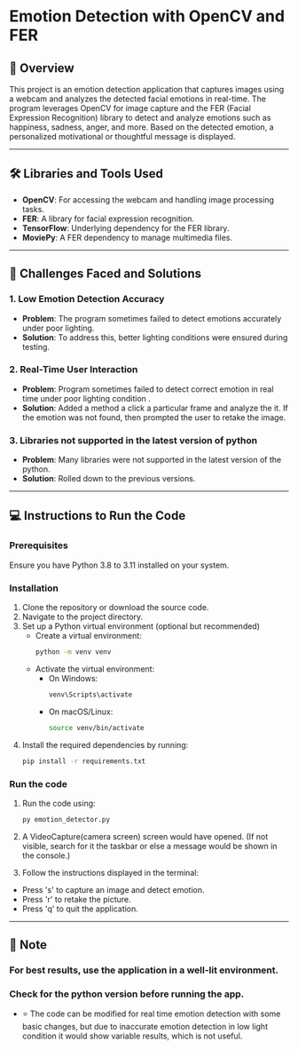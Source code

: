 # Emotion Detection with OpenCV and FER  

## 📖 Overview  
This project is an emotion detection application that captures images using a webcam and analyzes the detected facial emotions in real-time. The program leverages OpenCV for image capture and the FER (Facial Expression Recognition) library to detect and analyze emotions such as happiness, sadness, anger, and more. Based on the detected emotion, a personalized motivational or thoughtful message is displayed.  

---

## 🛠 Libraries and Tools Used  
- **OpenCV**: For accessing the webcam and handling image processing tasks.  
- **FER**: A library for facial expression recognition.  
- **TensorFlow**: Underlying dependency for the FER library.  
- **MoviePy**: A FER dependency to manage multimedia files.  

---

## 🚀 Challenges Faced and Solutions  

### 1. Low Emotion Detection Accuracy  
- **Problem**: The program sometimes failed to detect emotions accurately under poor lighting.  
- **Solution**: To address this, better lighting conditions were ensured during testing.  

### 2. Real-Time User Interaction  
- **Problem**: Program sometimes failed to detect correct emotion in real time under poor lighting condition .  
- **Solution**: Added a method a click a particular frame and analyze the it. If the emotion was not found, then prompted the user to retake the image.

### 3. Libraries not supported in the latest version of python
- **Problem**: Many libraries were not supported in the latest version of the python.
- **Solution**: Rolled down to the previous versions.

---

## 💻 Instructions to Run the Code  

### Prerequisites  
Ensure you have Python 3.8 to 3.11 installed on your system.  

### Installation  
1. Clone the repository or download the source code.  
2. Navigate to the project directory.
3. Set up a Python virtual environment (optional but recommended)
   - Create a virtual environment:
      ```bash
      python -m venv venv
   - Activate the virtual environment:
     - On Windows:
          ```bash
          venv\Scripts\activate
      - On macOS/Linux:
           ```bash
           source venv/bin/activate
5. Install the required dependencies by running:  
   ```bash
   pip install -r requirements.txt

### Run the code
1. Run the code using:
   ```bash
   py emotion_detector.py

2. A VideoCapture(camera screen) screen would have opened. (If not visible, search for it the taskbar or else a message would be shown in the console.)
   
3. Follow the instructions displayed in the terminal:
- Press 's' to capture an image and detect emotion.
- Press 'r' to retake the picture.
- Press 'q' to quit the application.

---

## 🔖 Note

### For best results, use the application in a well-lit environment.

### Check for the python version before running the app.

- ⭐ The code can be modified for real time emotion detection with some basic changes, but due to inaccurate emotion detection in low light condition it would show variable results, which is not useful.
